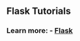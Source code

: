 ## Flask Tutorials
### Learn more: - [Flask](https://shakhzodtojiyev.blogspot.com/2022/12/flask.html)